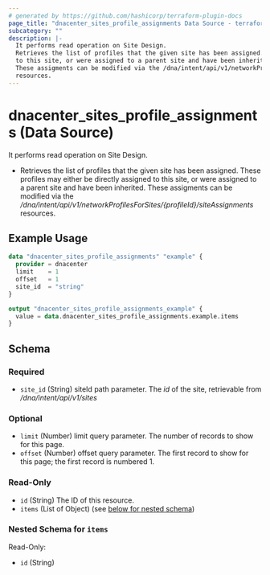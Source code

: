 ```yaml
---
# generated by https://github.com/hashicorp/terraform-plugin-docs
page_title: "dnacenter_sites_profile_assignments Data Source - terraform-provider-dnacenter"
subcategory: ""
description: |-
  It performs read operation on Site Design.
  Retrieves the list of profiles that the given site has been assigned.  These profiles may either be directly assigned
  to this site, or were assigned to a parent site and have been inherited.
  These assigments can be modified via the /dna/intent/api/v1/networkProfilesForSites/{profileId}/siteAssignments
  resources.
---
```


# dnacenter_sites_profile_assignments (Data Source)

It performs read operation on Site Design.

- Retrieves the list of profiles that the given site has been assigned.  These profiles may either be directly assigned
to this site, or were assigned to a parent site and have been inherited.
These assigments can be modified via the */dna/intent/api/v1/networkProfilesForSites/{profileId}/siteAssignments*
resources.

## Example Usage

```terraform
data "dnacenter_sites_profile_assignments" "example" {
  provider = dnacenter
  limit    = 1
  offset   = 1
  site_id  = "string"
}

output "dnacenter_sites_profile_assignments_example" {
  value = data.dnacenter_sites_profile_assignments.example.items
}
```

<!-- schema generated by tfplugindocs -->
## Schema

### Required

- `site_id` (String) siteId path parameter. The *id* of the site, retrievable from */dna/intent/api/v1/sites*

### Optional

- `limit` (Number) limit query parameter. The number of records to show for this page.
- `offset` (Number) offset query parameter. The first record to show for this page; the first record is numbered 1.

### Read-Only

- `id` (String) The ID of this resource.
- `items` (List of Object) (see [below for nested schema](#nestedatt--items))

<a id="nestedatt--items"></a>
### Nested Schema for `items`

Read-Only:

- `id` (String)
